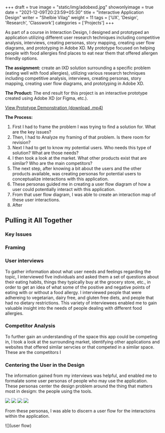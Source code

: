 +++
draft = true
image = "static/img/adobexd.jpg"
showonlyimage = true
date = "2021-12-09T20:23:59+05:30"
title = "Interactive Application Design"
writer = "Shelbie Vilag"
weight = 11
tags = ['UX', 'Design', 'Research', 'Classwork']
categories = ['Projects']
+++

As part of a course in Interaction Design, I designed and prototyped an application utilizing different user research techniques including competitive analysis, interviews, creating personas, story mapping, creating user flow diagrams, and prototyping in Adobe XD. My prototype focused on helping people with food allergies find places to eat near them that offered allergen friendly options.
<!--more-->

**The assignment:** create an IXD solution surrounding a specific problem (eating well with food allergies), utilizing various research techniques including competitive analysis, interviews, creating personas, story mapping, creating user flow diagrams, and prototyping in Adobe XD.

**The Product:** The end result for this project is an interactive prototype created using Adobe XD (or Figma, etc.).

[View Prototype Demonstration (download .mp4)](https://github.com/svilag/hugo-site/blob/main/content/static/img/svilag/myhappytummy_prototype.mp4?raw=true)

**The Process:**

1. First I had to frame the problem I was trying to find a solution for. What are the key issues?
2. Then, I had to Analyze my framing of that problem. Is there room for revision?
3. Next I had to get to know my potential users. Who needs this type of solution? What are those needs?
4. I then took a look at the market. What other products exist that are similar? Who are the main competitors?
5. The next step, after knowing a bit about the users and the other products available, was creating personas for potential users to conceptualize interactions with this application.
6. These personas guided me in creating a user flow diagram of how a user could potentially interact with this application.
7. From that user flow diagram, I was able to create an interaction map of these user interactions.
8. After

## Pulling it All Together

### Key Issues



### Framing



### User interviews

To gather information about what user needs and feelings regarding the topic, I interviewed five individuals and asked them a set of questions about their eating habits, things they typically buy at the grocery store, etc., in order to get an idea of what some of the positive and negative points of eating with or without a food allergy. I interviewed people that were adhereing to vegetarian, dairy free, and gluten free diets, and people that had no dietary restrictions. This variety of interviewees enabled me to gain valuable insight into the needs of people dealing with different food allergies.

### Competitor Analysis

To further gain an understanding of the space this app could be competing in, I took a look at the surrounding market, identifying other applications and websites that offered similar servcies or that competed in a similar space. These are the competitors I 

### Centering the User in the Design

The information gained from my interviews was helpful, and enabled me to formalate some user personas of people who may use the application. These personas center the design problem around the thing that matters most in desigm: the people using the tools.

![](persona)
![](persona)
![](persona)
![](persona)

From these personas, I was able to discern a user flow for the interactoins within the application. 

![](user flow)